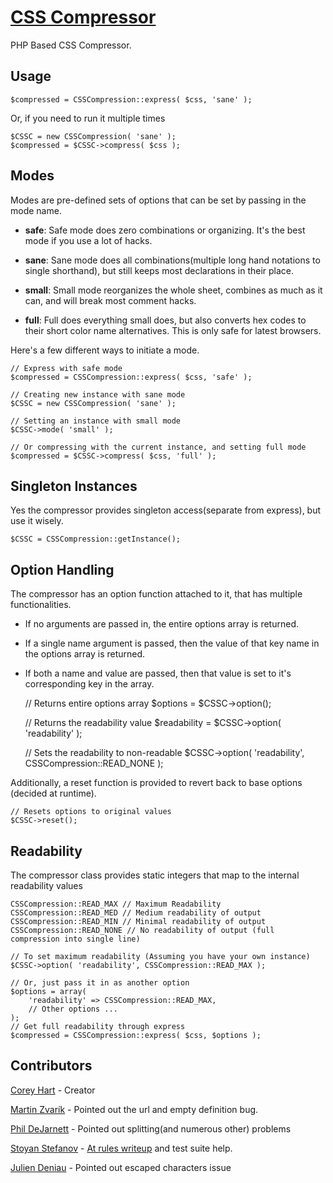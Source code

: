 [CSS Compressor](http://www.codenothing.com/css-compressor/)
========================

PHP Based CSS Compressor.


Usage
-----

	$compressed = CSSCompression::express( $css, 'sane' );


Or, if you need to run it multiple times

	$CSSC = new CSSCompression( 'sane' );
	$compressed = $CSSC->compress( $css );


Modes
-----

Modes are pre-defined sets of options that can be set by passing in the mode name.

 - **safe**: Safe mode does zero combinations or organizing. It's the best mode if you use a lot of hacks.

 - **sane**: Sane mode does all combinations(multiple long hand notations to single shorthand), but still keeps most declarations in their place.

 - **small**: Small mode reorganizes the whole sheet, combines as much as it can, and will break most comment hacks. 

 - **full**: Full does everything small does, but also converts hex codes to their short color name alternatives. This is only safe for latest browsers.


Here's a few different ways to initiate a mode.

	// Express with safe mode
	$compressed = CSSCompression::express( $css, 'safe' );

	// Creating new instance with sane mode
	$CSSC = new CSSCompression( 'sane' );

	// Setting an instance with small mode
	$CSSC->mode( 'small' );

	// Or compressing with the current instance, and setting full mode
	$compressed = $CSSC->compress( $css, 'full' );
	


Singleton Instances
-------------------

Yes the compressor provides singleton access(separate from express), but use it wisely.

	$CSSC = CSSCompression::getInstance();


Option Handling
---------------

The compressor has an option function attached to it, that has multiple functionalities.

 - If no arguments are passed in, the entire options array is returned.
 - If a single name argument is passed, then the value of that key name in the options array is returned.
 - If both a name and value are passed, then that value is set to it's corresponding key in the array.

	// Returns entire options array
	$options = $CSSC->option();

	// Returns the readability value
	$readability = $CSSC->option( 'readability' );

	// Sets the readability to non-readable
	$CSSC->option( 'readability', CSSCompression::READ_NONE );


Additionally, a reset function is provided to revert back to base options (decided at runtime).

	// Resets options to original values
	$CSSC->reset();



Readability
-----------

The compressor class provides static integers that map to the internal readability values

	CSSCompression::READ_MAX // Maximum Readability
	CSSCompression::READ_MED // Medium readability of output
	CSSCompression::READ_MIN // Minimal readability of output
	CSSCompression::READ_NONE // No readability of output (full compression into single line)

	// To set maximum readability (Assuming you have your own instance)
	$CSSC->option( 'readability', CSSCompression::READ_MAX );

	// Or, just pass it in as another option
	$options = array(
		'readability' => CSSCompression::READ_MAX,
		// Other options ...
	);
	// Get full readability through express
	$compressed = CSSCompression::express( $css, $options );


Contributors
------------
[Corey Hart](http://www.codenothing.com) - Creator

[Martin Zvarík](http://www.teplaky.net/) - Pointed out the url and empty definition bug.

[Phil DeJarnett](http://www.overzealous.com/) - Pointed out splitting(and numerous other) problems

[Stoyan Stefanov](http://www.phpied.com/) - [At rules writeup](http://www.phpied.com/css-railroad-diagrams/) and test suite help.

[Julien Deniau](http://www.jeuxvideo.fr/) - Pointed out escaped characters issue
